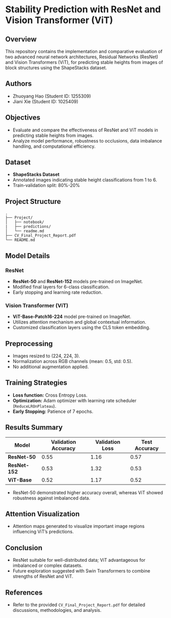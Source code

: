 # Stability Prediction with ResNet and Vision Transformer (ViT)

## Overview

This repository contains the implementation and comparative evaluation of two advanced neural network architectures, Residual Networks (ResNet) and Vision Transformers (ViT), for predicting stable heights from images of block structures using the ShapeStacks dataset.

## Authors
- Zhuoyang Hao (Student ID: 1255309)
- Jiani Xie (Student ID: 1025409)

## Objectives
- Evaluate and compare the effectiveness of ResNet and ViT models in predicting stable heights from images.
- Analyze model performance, robustness to occlusions, data imbalance handling, and computational efficiency.

## Dataset
- **ShapeStacks Dataset**
- Annotated images indicating stable height classifications from 1 to 6.
- Train-validation split: 80%-20%

## Project Structure
```
.
├── Project/
│   ├── notebook/
|   ├── predictions/
│   └── readme.md
├── CV_Final_Project_Report.pdf
└── README.md
```

## Model Details
### ResNet
- **ResNet-50** and **ResNet-152** models pre-trained on ImageNet.
- Modified final layers for 6-class classification.
- Early stopping and learning rate reduction.

### Vision Transformer (ViT)
- **ViT-Base-Patch16-224** model pre-trained on ImageNet.
- Utilizes attention mechanism and global contextual information.
- Customized classification layers using the CLS token embedding.

## Preprocessing
- Images resized to (224, 224, 3).
- Normalization across RGB channels (mean: 0.5, std: 0.5).
- No additional augmentation applied.

## Training Strategies
- **Loss function:** Cross Entropy Loss.
- **Optimization:** Adam optimizer with learning rate scheduler (`ReduceLROnPlateau`).
- **Early Stopping:** Patience of 7 epochs.

## Results Summary
| Model               | Validation Accuracy | Validation Loss | Test Accuracy |
|---------------------|---------------------|-----------------|---------------|
| **ResNet-50**       | 0.55                | 1.16            | 0.57          |
| **ResNet-152**      | 0.53                | 1.32            | 0.53          |
| **ViT-Base**        | 0.52                | 1.17            | 0.52          |

- ResNet-50 demonstrated higher accuracy overall, whereas ViT showed robustness against imbalanced data.

## Attention Visualization
- Attention maps generated to visualize important image regions influencing ViT’s predictions.

## Conclusion
- ResNet suitable for well-distributed data; ViT advantageous for imbalanced or complex datasets.
- Future exploration suggested with Swin Transformers to combine strengths of ResNet and ViT.

## References
- Refer to the provided `CV_Final_Project_Report.pdf` for detailed discussions, methodologies, and analysis.


